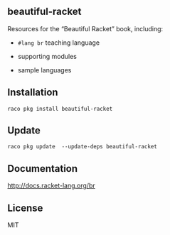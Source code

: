 beautiful-racket
-

Resources for the “Beautiful Racket” book, including:

* `#lang br` teaching language
 
* supporting modules

* sample languages


Installation
-

`raco pkg install beautiful-racket`


Update
-

`raco pkg update  --update-deps beautiful-racket`

Documentation
-

http://docs.racket-lang.org/br


License
-

MIT
